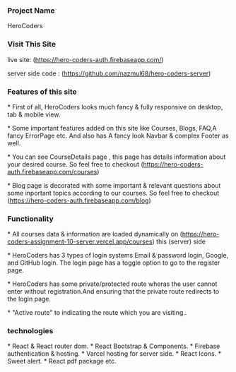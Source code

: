 ### Project Name

HeroCoders

### Visit This Site

live site: (https://hero-coders-auth.firebaseapp.com/)

server side code : (https://github.com/nazmul68/hero-coders-server)

### Features of this site

\* First of all, HeroCoders looks much fancy & fully responsive on desktop, tab & mobile view.

\* Some important features added on this site like Courses, Blogs, FAQ,A fancy ErrorPage etc. And also has A fancy look Navbar & complex Footer as well.

\* You can see CourseDetails page , this page has details information about your desired course. So feel free to checkout (https://hero-coders-auth.firebaseapp.com/courses)

\* Blog page is decorated with some important & relevant questions about some inportant topics according to our courses. So feel free to checkout (https://hero-coders-auth.firebaseapp.com/blog)

### Functionality

\* All courses data & information are loaded dynamically on (https://hero-coders-assignment-10-server.vercel.app/courses) this (server) side

\* HeroCoders has 3 types of login systems Email & password login, Google, and GitHub login. The login page has a toggle option to go to the register page.

\* HeroCoders has some private/protected route wheras the user cannot enter without registration.And ensuring that the private route redirects to the login page.

\* "Active route" to indicating the route which you are visiting..

### technologies

\* React & React router dom. \* React Bootstrap & Components. \* Firebase authentication & hosting. \* Varcel hosting for server side. \* React Icons. \* Sweet alert. \* React pdf package etc.
